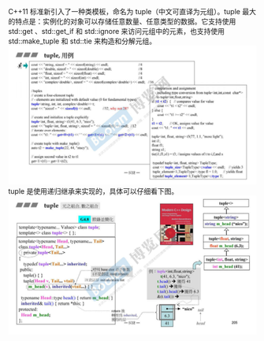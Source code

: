 C++11 标准新引入了一种类模板，命名为 tuple（中文可直译为元组）。tuple 最大的特点是：实例化的对象可以存储任意数量、任意类型的数据。它支持使用 std::get 、std::get_if 和 std::ignore 来访问元组中的元素，也支持使用 std::make_tuple 和 std::tie 来构造和分解元组。
![](attachments/41.1.1Tuple%20用例.jpg)
tuple 是使用递归继承来实现的，具体可以仔细看下图。
![](attachments/41.1.2Tuple%20用例.jpg)